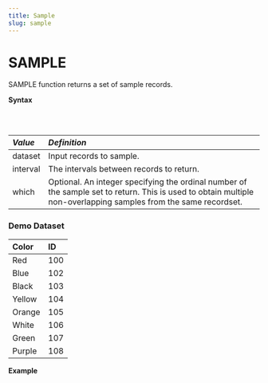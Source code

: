 ```yaml
---
title: Sample
slug: sample
---
```


# SAMPLE

SAMPLE function returns a set of sample records.

**Syntax**
<pre>
    <EclCode 
    code="SAMPLE(dataset, interval, [, which])">
    </EclCode>
</pre>

| _Value_ | _Definition_ |
| :- | :- |
| dataset | Input records to sample. |
| interval | The intervals between records to return. |
| which | Optional. An integer specifying the ordinal number of the sample set to return. This is used to obtain multiple non-overlapping samples from the same recordset. |

### Demo Dataset
| Color | ID |
| :- | :- |
| Red | 100 |
| Blue | 102 |
| Black | 103 |
| Yellow | 104 |
| Orange | 105 |
| White | 106 |
| Green | 107 |
| Purple | 108 |

**Example**
<pre>
    <EclCode
    id="SampleExp_1"
    tryMe="SampleExp_1"
    code="/*Sample Example:*/

    /*
    REAL Example:
    Collecting different sample sizes from the input dataset.
    */

    Color_Layout := RECORD
        STRING   Color;
        INTEGER ID;
    END;

    Color_DS := DATASET([
        {'Red', 100},
        {'Blue', 102},
        {'Black', 103},
        {'Yellow', 104},
        {'Orange', 105},
        {'White', 106},
        {'Green', 107},
        {'Purple', 108}],
        Color_Layout);

    SampleOne := SAMPLE(Color_DS, 3);
    OUTPUT(SampleOne, NAMED('SampleOne'));

    SAMPLE(Color_DS, 2, 4);">
    </EclCode>
</pre>